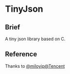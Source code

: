 # TinyJson

## Brief

A tiny json library based on C.

## Reference

Thanks to [@miloyip](https://github.com/miloyip/json-tutorial)[@Tencent](https://github.com/Tencent/rapidjson)
